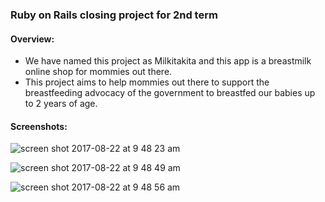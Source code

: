 

### Ruby on Rails closing project for 2nd term

#### Overview: 
  - We have named this project as Milkitakita and this app is a breastmilk online shop for mommies out there. 
  - This project aims to help mommies out there to support the breastfeeding advocacy of the government to breastfed our babies up to 2 years of age.

#### Screenshots:

![screen shot 2017-08-22 at 9 48 23 am](https://user-images.githubusercontent.com/26729817/29545166-6c40f2d0-871f-11e7-9f1c-edf12044ec9c.png)


![screen shot 2017-08-22 at 9 48 49 am](https://user-images.githubusercontent.com/26729817/29545178-7e986562-871f-11e7-8ea9-448ff5d574bb.png)

![screen shot 2017-08-22 at 9 48 56 am](https://user-images.githubusercontent.com/26729817/29545185-84e4ea1c-871f-11e7-8329-64644fbe950d.png)


